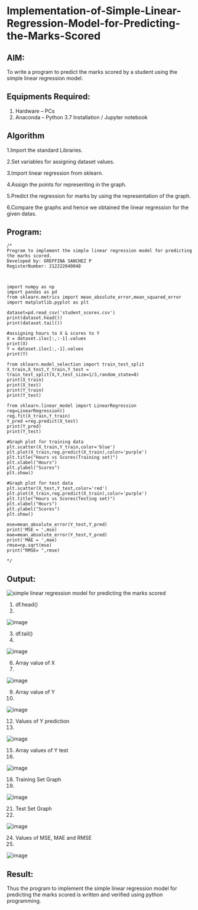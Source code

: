 # Implementation-of-Simple-Linear-Regression-Model-for-Predicting-the-Marks-Scored

## AIM:
To write a program to predict the marks scored by a student using the simple linear regression model.

## Equipments Required:
1. Hardware – PCs
2. Anaconda – Python 3.7 Installation / Jupyter notebook

## Algorithm
1.Import the standard Libraries.

2.Set variables for assigning dataset values.

3.Import linear regression from sklearn.

4.Assign the points for representing in the graph.

5.Predict the regression for marks by using the representation of the graph.

6.Compare the graphs and hence we obtained the linear regression for the given datas. 

## Program:
```
/*
Program to implement the simple linear regression model for predicting the marks scored.
Developed by: GREFFINA SANCHEZ P
RegisterNumber: 212222040048



import numpy as np
import pandas as pd
from sklearn.metrics import mean_absolute_error,mean_squared_error
import matplotlib.pyplot as plt

dataset=pd.read_csv('student_scores.csv')
print(dataset.head())
print(dataset.tail())

#assigning hours to X & scores to Y
X = dataset.iloc[:,:-1].values
print(X)
Y = dataset.iloc[:,-1].values
print(Y)

from sklearn.model_selection import train_test_split
X_train,X_test,Y_train,Y_test = train_test_split(X,Y,test_size=1/3,random_state=0)
print(X_train)
print(X_test)
print(Y_train)
print(Y_test)

from sklearn.linear_model import LinearRegression
reg=LinearRegression()
reg.fit(X_train,Y_train)
Y_pred =reg.predict(X_test)
print(Y_pred)
print(Y_test)

#Graph plot for training data
plt.scatter(X_train,Y_train,color='blue')
plt.plot(X_train,reg.predict(X_train),color='purple')
plt.title("Hours vs Scores(Training set)")
plt.xlabel("Hours")
plt.ylabel("Scores")
plt.show()

#Graph plot for test data
plt.scatter(X_test,Y_test,color='red')
plt.plot(X_train,reg.predict(X_train),color='purple')
plt.title("Hours vs Scores(Testing set)")
plt.xlabel("Hours")
plt.ylabel("Scores")
plt.show()

mse=mean_absolute_error(Y_test,Y_pred)
print('MSE = ',mse)
mae=mean_absolute_error(Y_test,Y_pred)
print('MAE = ',mae)
rmse=np.sqrt(mse)
print("RMSE= ",rmse)
 
*/
```

## Output:
![simple linear regression model for predicting the marks scored](sam.png)

1. df.head()
2. 
![image](https://github.com/greffinaprem/Implementation-of-Simple-Linear-Regression-Model-for-Predicting-the-Marks-Scored/assets/119475603/ff61db94-e7dd-417e-9cbe-41451e349371)

3. df.tail()
4. 
![image](https://github.com/greffinaprem/Implementation-of-Simple-Linear-Regression-Model-for-Predicting-the-Marks-Scored/assets/119475603/25c96d3f-a82a-4aa0-b445-9da17ea603cb)

6. Array value of X
7. 
![image](https://github.com/greffinaprem/Implementation-of-Simple-Linear-Regression-Model-for-Predicting-the-Marks-Scored/assets/119475603/a19d5d36-26d7-4b96-94fa-f72f9d6286e8)

9. Array value of Y
10. 
![image](https://github.com/greffinaprem/Implementation-of-Simple-Linear-Regression-Model-for-Predicting-the-Marks-Scored/assets/119475603/c86fd129-74fc-463a-a72d-ec6d3ecdccfb)

12. Values of Y prediction
13. 
![image](https://github.com/greffinaprem/Implementation-of-Simple-Linear-Regression-Model-for-Predicting-the-Marks-Scored/assets/119475603/63ce9f37-0f52-495f-9f24-3788c7695e63)

15. Array values of Y test
16. 
![image](https://github.com/greffinaprem/Implementation-of-Simple-Linear-Regression-Model-for-Predicting-the-Marks-Scored/assets/119475603/8e3cd84a-e132-4599-9c8e-dc5c62d7ebb7)

18. Training Set Graph
19. 
![image](https://github.com/greffinaprem/Implementation-of-Simple-Linear-Regression-Model-for-Predicting-the-Marks-Scored/assets/119475603/5aee74e9-5d87-4a92-b44b-91552c1d5f01)

21. Test Set Graph
22. 
![image](https://github.com/greffinaprem/Implementation-of-Simple-Linear-Regression-Model-for-Predicting-the-Marks-Scored/assets/119475603/e69cd6a2-09b3-4e36-8337-e3c0315652d6)

24. Values of MSE, MAE and RMSE
25. 
![image](https://github.com/greffinaprem/Implementation-of-Simple-Linear-Regression-Model-for-Predicting-the-Marks-Scored/assets/119475603/90bd3555-2069-4f86-b51e-7367d4587c26)


## Result:
Thus the program to implement the simple linear regression model for predicting the marks scored is written and verified using python programming.
